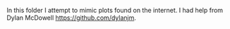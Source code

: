 In this folder I attempt to mimic plots found on the internet. I had help from Dylan McDowell https://github.com/dylanjm.
